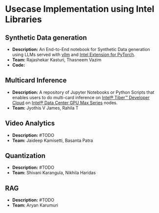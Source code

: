 # Usecase Implementation using Intel Libraries

## Synthetic Data generation

- **Description:** An End-to-End notebook for Synthetic Data generation using LLMs served with [vllm](https://docs.vllm.ai/en/latest/index.html) and [Intel Extension for PyTorch](https://intel.github.io/intel-extension-for-pytorch/index.html#introduction).
- **Team:** Rajashekar Kasturi, Thasneem Vazim
- **Code:**

## Multicard Inference

- **Description:** A repository of Jupyter Notebooks or Python Scripts that enables users to do multi-card inference on [Intel® Tiber™ Developer Cloud](https://www.intel.com/content/www/us/en/developer/tools/devcloud/services.html) on [Intel® Data Center GPU Max Series](https://www.intel.com/content/www/us/en/products/details/discrete-gpus/data-center-gpu/max-series.html) nodes.
- **Team:** Jyothis V James, Rahila T

## Video Analytics

- **Description:** #TODO
- **Team:** Jaideep Kamisetti, Basanta Patra

## Quantization

- **Description:** #TODO
- **Team:** Shivani Karangula, Nikhila Haridas

## RAG

- **Description:** #TODO
- **Team:** Aryan Karumuri
